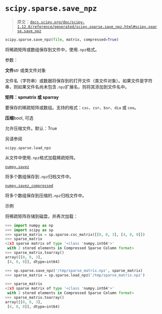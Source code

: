 # `scipy.sparse.save_npz`

> 原文：[`docs.scipy.org/doc/scipy-1.12.0/reference/generated/scipy.sparse.save_npz.html#scipy.sparse.save_npz`](https://docs.scipy.org/doc/scipy-1.12.0/reference/generated/scipy.sparse.save_npz.html#scipy.sparse.save_npz)

```py
scipy.sparse.save_npz(file, matrix, compressed=True)
```

将稀疏矩阵或数组保存到文件中，使用`.npz`格式。

参数：

**文件**str 或类文件对象

文件名（字符串）或数据将保存到的打开文件（类文件对象）。如果文件是字符串，则如果文件名尚未包含`.npz`扩展名，则将其添加到文件名中。

**矩阵：spmatrix 或 sparray**

要保存的稀疏矩阵或数组。支持的格式：`csc`、`csr`、`bsr`、`dia` 或 `coo`。

**压缩**bool, 可选

允许压缩文件。默认：True

另请参阅

`scipy.sparse.load_npz`

从文件中使用`.npz`格式加载稀疏矩阵。

[`numpy.savez`](https://numpy.org/devdocs/reference/generated/numpy.savez.html#numpy.savez "(在 NumPy v2.0.dev0 中)")

将多个数组保存到`.npz`归档文件中。

[`numpy.savez_compressed`](https://numpy.org/devdocs/reference/generated/numpy.savez_compressed.html#numpy.savez_compressed "(在 NumPy v2.0.dev0 中)")

将多个数组保存到压缩的`.npz`归档文件中。

示例

将稀疏矩阵存储到磁盘，并再次加载：

```py
>>> import numpy as np
>>> import scipy as sp
>>> sparse_matrix = sp.sparse.csc_matrix([[0, 0, 3], [4, 0, 0]])
>>> sparse_matrix
<2x3 sparse matrix of type '<class 'numpy.int64'>'
 with 2 stored elements in Compressed Sparse Column format>
>>> sparse_matrix.toarray()
array([[0, 0, 3],
 [4, 0, 0]], dtype=int64) 
```

```py
>>> sp.sparse.save_npz('/tmp/sparse_matrix.npz', sparse_matrix)
>>> sparse_matrix = sp.sparse.load_npz('/tmp/sparse_matrix.npz') 
```

```py
>>> sparse_matrix
<2x3 sparse matrix of type '<class 'numpy.int64'>'
 with 2 stored elements in Compressed Sparse Column format>
>>> sparse_matrix.toarray()
array([[0, 0, 3],
 [4, 0, 0]], dtype=int64) 
```
